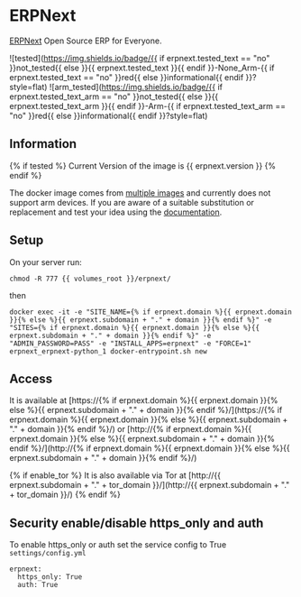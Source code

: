 # ERPNext

[ERPNext](https://github.com/frappe/frappe_docker) Open Source ERP for Everyone.

![tested](https://img.shields.io/badge/{{ if erpnext.tested_text == "no" }}not_tested{{ else }}{{ erpnext.tested_text }}{{ endif }}-None_Arm-{{ if erpnext.tested_text == "no" }}red{{ else }}informational{{ endif }}?style=flat)
![arm_tested](https://img.shields.io/badge/{{ if erpnext.tested_text_arm == "no" }}not_tested{{ else }}{{ erpnext.tested_text_arm }}{{ endif }}-Arm-{{ if erpnext.tested_text_arm == "no" }}red{{ else }}informational{{ endif }}?style=flat)

## Information

{% if tested %}
Current Version of the image is {{ erpnext.version }}
{% endif %}

The docker image comes from [multiple images](https://hub.docker.com/u/frapper)
and currently does not support arm devices.
If you are aware of a suitable substitution or replacement and test your idea using the [documentation](dev/Adding-Services.md).

## Setup

On your server run:

```
chmod -R 777 {{ volumes_root }}/erpnext/
```

then

```
docker exec -it -e "SITE_NAME={% if erpnext.domain %}{{ erpnext.domain }}{% else %}{{ erpnext.subdomain + "." + domain }}{% endif %}" -e "SITES={% if erpnext.domain %}{{ erpnext.domain }}{% else %}{{ erpnext.subdomain + "." + domain }}{% endif %}" -e "ADMIN_PASSWORD=PASS" -e "INSTALL_APPS=erpnext" -e "FORCE=1" erpnext_erpnext-python_1 docker-entrypoint.sh new
```

## Access

It is available at [https://{% if erpnext.domain %}{{ erpnext.domain }}{% else %}{{ erpnext.subdomain + "." + domain }}{% endif %}/](https://{% if erpnext.domain %}{{ erpnext.domain }}{% else %}{{ erpnext.subdomain + "." + domain }}{% endif %}/) or [http://{% if erpnext.domain %}{{ erpnext.domain }}{% else %}{{ erpnext.subdomain + "." + domain }}{% endif %}/](http://{% if erpnext.domain %}{{ erpnext.domain }}{% else %}{{ erpnext.subdomain + "." + domain }}{% endif %}/)

{% if enable_tor %}
It is also available via Tor at [http://{{ erpnext.subdomain + "." + tor_domain }}/](http://{{ erpnext.subdomain + "." + tor_domain }}/)
{% endif %}

## Security enable/disable https_only and auth

To enable https_only or auth set the service config to True
`settings/config.yml`

```
erpnext:
  https_only: True
  auth: True
```
